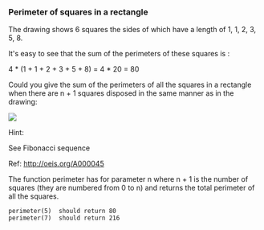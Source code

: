 ### Perimeter of squares in a rectangle

The drawing shows 6 squares the sides of which have a length of 1, 1, 2, 3, 5, 8. 

It's easy to see that the sum of the perimeters of these squares is : 

4 * (1 + 1 + 2 + 3 + 5 + 8) = 4 * 20 = 80

Could you give the sum of the perimeters of all the squares in a rectangle when there are n + 1 squares disposed in the same manner as in the drawing:

![](https://imgur.com/EYcuB1wm.jpg)

Hint:

See Fibonacci sequence

Ref: http://oeis.org/A000045

The function perimeter has for parameter n where n + 1 is the number of squares (they are numbered from 0 to n) and returns the total perimeter of all the squares.
```
perimeter(5)  should return 80
perimeter(7)  should return 216

